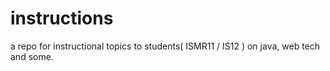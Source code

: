 # instructions
a repo for instructional topics to students( ISMR11 / IS12 ) on java, web tech and some.
